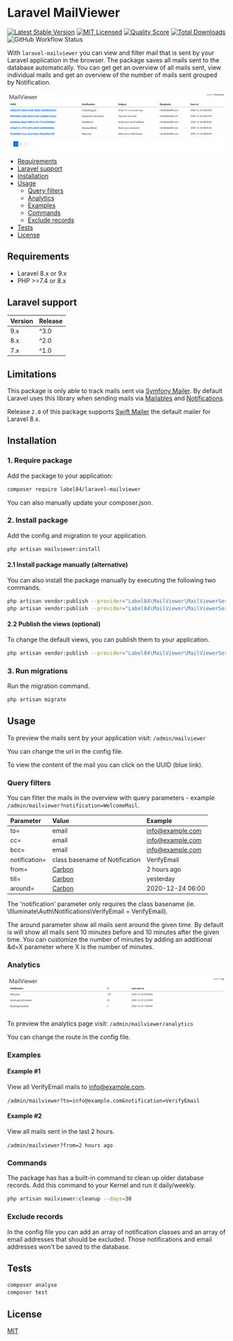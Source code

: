 # Laravel MailViewer

[![Latest Stable Version](https://poser.pugx.org/label84/laravel-mailviewer/v/stable?style=flat-square)](https://packagist.org/packages/label84/laravel-mailviewer)
[![MIT Licensed](https://img.shields.io/badge/license-MIT-brightgreen.svg?style=flat-square)](LICENSE)
[![Quality Score](https://img.shields.io/scrutinizer/g/label84/laravel-mailviewer.svg?style=flat-square)](https://scrutinizer-ci.com/g/label84/laravel-mailviewer)
[![Total Downloads](https://img.shields.io/packagist/dt/label84/laravel-mailviewer.svg?style=flat-square)](https://packagist.org/packages/label84/laravel-mailviewer)
![GitHub Workflow Status](https://img.shields.io/github/workflow/status/label84/laravel-mailviewer/run-tests?label=Tests&style=flat-square)

With ``laravel-mailviewer`` you can view and filter mail that is sent by your Laravel application in the browser. The package saves all mails sent to the database automatically.
You can get get an overview of all mails sent, view individual mails and get an overview of the number of mails sent grouped by Notification.

![MailViewer screenshot](./docs/screenshot_default.png?raw=true "MailViewer Screenshot")

- [Requirements](#requirements)
- [Laravel support](#laravel-support)
- [Installation](#installation)
- [Usage](#usage)
  - [Query filters](#query-filters)
  - [Analytics](#analytics)
  - [Examples](#examples)
  - [Commands](#commands)
  - [Exclude records](#exclude-records)
- [Tests](#tests)
- [License](#license)

## Requirements

- Laravel 8.x or 9.x
- PHP >=7.4 or 8.x

## Laravel support

| Version | Release |
|---------|---------|
| 9.x     | ^3.0    |
| 8.x     | ^2.0    |
| 7.x     | ^1.0    |

## Limitations

This package is only able to track mails sent via [Symfony Mailer](https://symfony.com/doc/current/mailer). By default Laravel uses this library when sending mails via [Mailables](https://laravel.com/docs/9.x/mail) and [Notifications](https://laravel.com/docs/9.x/notifications).

Release ``2.0`` of this package supports [Swift Mailer](https://swiftmailer.symfony.com/docs/introduction.html) the default mailer for Laravel 8.x.

## Installation

### 1. Require package

Add the package to your application:

```sh
composer require label84/laravel-mailviewer
```

You can also manually update your composer.json.

### 2. Install package

Add the config and migration to your application.

```sh
php artisan mailviewer:install
```

#### 2.1 Install package manually (alternative)

You can also install the package manually by executing the following two commands.

```sh
php artisan vendor:publish --provider="Label84\MailViewer\MailViewerServiceProvider" --tag="config"
php artisan vendor:publish --provider="Label84\MailViewer\MailViewerServiceProvider" --tag="migrations"
```

#### 2.2 Publish the views (optional)

To change the default views, you can publish them to your application.

```sh
php artisan vendor:publish --provider="Label84\MailViewer\MailViewerServiceProvider" --tag="views"
```

### 3. Run migrations

Run the migration command.

```sh
php artisan migrate
```

## Usage

To preview the mails sent by your application visit: ``/admin/mailviewer``

You can change the url in the config file.

To view the content of the mail you can click on the UUID (blue link).

### Query filters

You can filter the mails in the overview with query parameters - example ``/admin/mailviewer?notification=WelcomeMail``.

| Parameter     | Value                                    | Example           |
|:--------------|:-----------------------------------------|:------------------|
| to=           | email                                    | info@example.com  |
| cc=           | email                                    | info@example.com  |
| bcc=          | email                                    | info@example.com  |
| notification= | class basename of Notification           | VerifyEmail       |
| from=         | [Carbon](https://carbon.nesbot.com/docs) | 2 hours ago       |
| till=         | [Carbon](https://carbon.nesbot.com/docs) | yesterday         |
| around=       | [Carbon](https://carbon.nesbot.com/docs) | 2020-12-24 06:00  |

The 'notification' parameter only requires the class basename (ie. \Illuminate\Auth\Notifications\VerifyEmail = VerifyEmail).

The around parameter show all mails sent around the given time. By default is will show all mails sent 10 minutes before and 10 minutes after the given time. You can customize the number of minutes by adding an additional &d=X parameter where X is the number of minutes.

### Analytics

![MailViewer Analytics screenshot](./docs/screenshot_analytics.png?raw=true "MailViewer Analytics Screenshot")

To preview the analytics page visit: ``/admin/mailviewer/analytics``

You can change the route in the config file.

### Examples

#### Example #1

View all VerifyEmail mails to info@example.com.

``/admin/mailviewer?to=info@example.com&notification=VerifyEmail``

#### Example #2

View all mails sent in the last 2 hours.

``/admin/mailviewer?from=2 hours ago``

### Commands

The package has has a built-in command to clean up older database records. Add this command to your Kernel and run it daily/weekly.

```sh
php artisan mailviewer:cleanup --days=30
```

### Exclude records

In the config file you can add an array of notification classes and an array of email addresses that should be excluded. Those notifications and email addresses won't be saved to the database.

## Tests

```sh
composer analyse
composer test
```

## License

[MIT](https://opensource.org/licenses/MIT)
